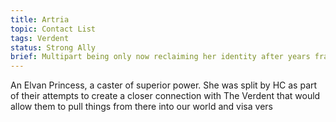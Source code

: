 ```yaml
---
title: Artria
topic: Contact List
tags: Verdent
status: Strong Ally
brief: Multipart being only now reclaiming her identity after years fractured by HC
---
```


An Elvan Princess, a caster of superior power. She was split by HC as part of their attempts to create a closer connection with The Verdent that would allow them to pull things from there into our world and visa vers